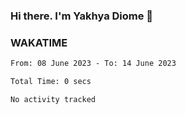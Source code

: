 ### Hi there. I'm Yakhya Diome 👋

### WAKATIME
<!--START_SECTION:waka-->

```txt
From: 08 June 2023 - To: 14 June 2023

Total Time: 0 secs

No activity tracked
```

<!--END_SECTION:waka-->
